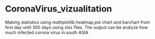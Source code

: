 # CoronaVirus_vizualitation
Making statistics using mathplotlib,heatmap,pie chart and barchart from first day until 300 days using xlsx files. The output can be analyze how much infected corona virus in south ASIA

